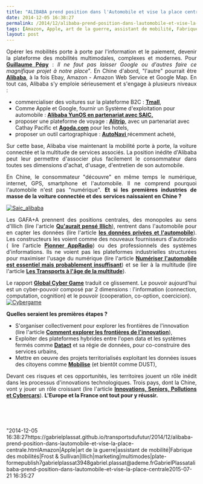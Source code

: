 ```yaml
---
title: "ALIBABA prend position dans l'Automobile et vise la place centrale"
date: 2014-12-05 16:38:27
permalink: /2014/12/alibaba-prend-position-dans-lautomobile-et-vise-la-place-centrale.html
tags: [Amazon, Apple, art de la guerre, assistant de mobilité, Fabrique des mobilités, Frost & Sullivan, Illich, marketing, multimodes, plate-forme]
layout: post
---
```


<p style="text-align: justify">Opérer les mobilités porte à porte par l'information et le paiement, devenir la plateforme des mobilités multimodales, complexes et modernes. Pour <a href="http://www.lesechos.fr/27/09/2013/LesEchos/21531-078-ECH_--excellence-2020----le-plan-de-guillaume-pepy-pour-la-sncf-de-demain.htm" target="_blank"><strong>Guillaume Pépy</strong></a> : <em>Il ne faut pas laisser Google ou d'autres faire ce magnifique projet à notre place</em>". En Chine d'abord, "l'autre" pourrait être <a href="http://www.alibabagroup.com/en/about/businesses" target="_blank"><strong>Alibaba</strong></a>, à la fois Ebay, Amazon - Amazon Web Service et Google Map. En tout cas, Alibaba s'y emploie sérieusement et s'engage à plusieurs niveaux :</p> <ul> <li>commercialiser des voitures sur la plateforme B2C : <a href="http://detail.tmall.com/item.htm?spm=a220m.1000858.1000725.1.F7xBDf&id=42215730141&skuId=87292580284&cat_id=50106137&rn=558dc4c67d8b2e73344c7d8542027811&user_id=2249365476&is_b=1" target="_blank"><strong>Tmall</strong></a>,</li> <li>Comme Apple et Google, fournir un Système d'exploitation pour automobile : <a href="http://french.xinhuanet.com/science/2014-10/29/c_133750941.htm" target="_blank"><strong>Alibaba YunOS en partenariat avec SAIC,</strong></a></li> <li>proposer une plateforme de voyage : <a href="http://www.veilleinfotourisme.fr/alitrip-le-site-internet-de-voyage-d-alibaba-alibaba-group-announces-new-alitrip-brand-and-domain-name-shares-strategy-to-enhance-online-travel-business-131431.kjsp" target="_blank"><strong>Alitrip</strong></a>, avec un partenariat avec Cathay Pacific et <a href="http://www.agoda.com/" target="_blank"><strong>Agoda.com</strong></a> pour les hotels,</li> <li>proposer un outil cartographique : <a href="http://www.reuters.com/article/2014/04/11/us-autonavi-deals-alibaba-group-idUSBREA3A15620140411" target="_blank"><strong>AutoNavi</strong> </a>récemment acheté,</li> </ul> <p style="text-align: justify">Sur cette base, Alibaba vise maintenant la mobilité porte à porte, la voiture connectée et la multitude de services associés. La position inédite d'Alibaba peut leur permettre d'associer plus facilement le consommateur dans toutes ses dimensions d'achat, d'usage, d'entretien de son automobile.</p> <p style="text-align: justify">En Chine, le consommateur "découvre" en même temps le numérique, internet, GPS, smartphone et l'automobile. Il ne comprend pourquoi l'automobile n'est pas "numérique". <strong>Et si les premières industries de masse de la voiture connectée et des services naissaient en Chine ? </strong></p> <p style="text-align: justify"><a class="asset-img-link" href="https://gabrielplassat.github.io/transportsdufutur/wp-content/uploads/sites/6/old/6a0120a66d2ad4970b01b8d0a22d4a970c-pi.png"><img alt="Saic_alibaba" border="0" class="asset  asset-image at-xid-6a0120a66d2ad4970b01b8d0a22d4a970c img-responsive" src="/wp-content/uploads/sites/6/old/6a0120a66d2ad4970b01b8d0a22d4a970c-800wi.png" style="margin-left: automargin-right: auto" title="Saic_alibaba" /></a></p>  <!--more-->  <p style="text-align: justify">Les GAFA+A prennent des positions centrales, des monopoles au sens d'Illich (lire l'article <a href="https://gabrielplassat.github.io/transportsdufutur/2014/07/quaurait-pense-illich-du-monopole-des-gafa.html" target="_blank"><strong>Qu'aurait pensé Illich</strong></a>), rentrent dans l'automobile pour en capter les données (lire l'article <a href="https://gabrielplassat.github.io/transportsdufutur/2014/11/donnees-privees-et-automobile.html" target="_blank"><strong>les données privées et l'automobile</strong></a>). Les constructeurs les voient comme des nouveaux fournisseurs d'autoradio ( lire l'article <a href="http://techcrunch.com/2014/12/01/pioneer-appradio-4-with-apple-carplay-review/?ncid=rss&utm_source=feedburner&utm_medium=feed&utm_campaign=Feed%3A+Techcrunch+%28TechCrunch%29" target="_blank"><strong>Pionner AppRadio</strong></a>) ou des professionnels des systèmes d'informations. Ils ne voient pas les plateformes industrielles structurées pour maximiser l'usage du numérique (lire l'article <a href="https://gabrielplassat.github.io/transportsdufutur/2014/07/numeriser-lautomobile-est-essentiel-mais-largement-insuffisant.html" target="_blank"><strong>Numériser l'automobile est essentiel mais probablement insuffisant</strong></a>) et se lier à la multitude (lire l'article <a href="https://gabrielplassat.github.io/transportsdufutur/2013/02/les-transports-a-lage-de-la-multitude.html" target="_blank"><strong>Les Transports à l'âge de la multitude</strong></a>).</p> <p style="text-align: justify">Le rapport <a href="http://www.da.mod.uk/da-news/the-global-cyber-game-the-defence-academy-cyber-inquiry-report/" target="_blank"><strong>Global Cyber Game</strong></a> traduit ce glissement. Le pouvoir aujourd'hui est un cyber-pouvoir composé par 2 dimensions : l'information (connection, computation, cognition) et le pouvoir (cooperation, co-option, coercicion).<br /><a class="asset-img-link" href="https://gabrielplassat.github.io/transportsdufutur/wp-content/uploads/sites/6/old/6a0120a66d2ad4970b01b7c71844c9970b-pi.png"><img alt="Cybergame" border="0" class="asset  asset-image at-xid-6a0120a66d2ad4970b01b7c71844c9970b image-full img-responsive" src="/wp-content/uploads/sites/6/old/6a0120a66d2ad4970b01b7c71844c9970b-800wi.png" style="margin-left: automargin-right: auto" title="Cybergame" /></a></p> <p style="text-align: justify"><strong>Quelles seraient les premières étapes ?</strong></p> <ul> <li>S'organiser collectivement pour explorer les frontières de l'innovation (lire l'article <a href="https://gabrielplassat.github.io/transportsdufutur/2014/08/comment-explorer-les-frontieres-de-linnovation.html" target="_blank"><strong>Comment explorer les frontières de l'innovation</strong></a>),</li> <li>Exploiter des plateformes hybrides entre l'open data et les systèmes fermés comme <a href="http://fr.slideshare.net/Datact" target="_blank"><strong>Datact</strong></a> et sa régie de données, pour co-construire des services urbains,</li> <li>Mettre en oeuvre des projets territorialisés exploitant les données issues des citoyens comme <a href="http://www.groupechronos.org/projets/chantiers/mobi-lise-ameliorer-les-mobilites-par-les-contributions-communautaires" target="_blank"><strong>Mobilise</strong></a> (et bientôt comme DUST),</li> </ul> <p style="text-align: justify">Devant ces risques et ces opportunités, les territoires jouent un rôle inédit dans les processus d'innovations technologiques. Trois pays, dont la Chine, vont y jouer un rôle croissant (lire l'article <a href="https://gabrielplassat.github.io/transportsdufutur/2014/07/innovations-seniors-pollution-et-cybercars.html" target="_blank"><strong>Innovations, Seniors, Pollutions et Cybercars</strong></a>). <strong>L'Europe et la France ont tout pour y réussir.</strong></p> <p style="text-align: justify"> </p> <p style="text-align: justify"> </p>"2014-12-05 16:38:27https://gabrielplassat.github.io/transportsdufutur/2014/12/alibaba-prend-position-dans-lautomobile-et-vise-la-place-centrale.htmlAmazon|Apple|art de la guerre|assistant de mobilité|Fabrique des mobilités|Frost & Sullivan|Illich|marketing|multimodes|plate-formepublish7gabrielplassat3948gabriel.plassat@ademe.frGabrielPlassatalibaba-prend-position-dans-lautomobile-et-vise-la-place-centrale2015-07-21 16:35:27
